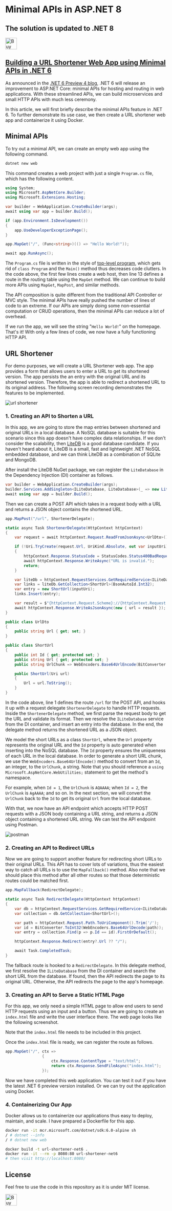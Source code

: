 # Minimal APIs in ASP.NET 8

## The solution is updated to .NET 8

<a href='https://ko-fi.com/changhuixu' target='_blank'><img height='36' style='border:0px;height:36px;' src='https://cdn.ko-fi.com/cdn/kofi3.png?v=2' border='0' alt='Buy Me a Coffee at ko-fi.com' /></a>

## [Building a URL Shortener Web App using Minimal APIs in .NET 6](https://medium.com/@changhuixu/building-a-url-shortener-web-app-using-minimal-apis-in-net-6-99334ac6e98b)

As announced in the [.NET 6 Preview 4 blog](https://devblogs.microsoft.com/aspnet/asp-net-core-updates-in-net-6-preview-4/), .NET 6 will release an improvement to ASP.NET Core: minimal APIs for hosting and routing in web applications. With these streamlined APIs, we can build microservices and small HTTP APIs with much less ceremony.

In this article, we will first briefly describe the minimal APIs feature in .NET 6. To further demonstrate its use case, we then create a URL shortener web app and containerize it using Docker.

## Minimal APIs

To try out a minimal API, we can create an empty web app using the following command.

```powershell
dotnet new web
```

This command creates a web project with just a single `Program.cs` file, which has the following content.

```csharp
using System;
using Microsoft.AspNetCore.Builder;
using Microsoft.Extensions.Hosting;

var builder = WebApplication.CreateBuilder(args);
await using var app = builder.Build();

if (app.Environment.IsDevelopment())
{
    app.UseDeveloperExceptionPage();
}

app.MapGet("/", (Func<string>)(() => "Hello World!"));

await app.RunAsync();
```

The `Program.cs` file is written in the style of [top-level program](https://devblogs.microsoft.com/dotnet/welcome-to-c-9-0/#top-level-programs), which gets rid of `class Program` and the `Main()` method thus decreases code clutters. In the code above, the first few lines create a web host, then line 13 defines a route in the routing table using the `MapGet` method. We can continue to build more APIs using `MapGet`, `MapPost`, and similar methods.

The API composition is quite different from the traditional API Controller or MVC style. The minimal APIs have really pushed the number of lines of code to an extreme. If our APIs are simply doing some non-essential computation or CRUD operations, then the minimal APIs can reduce a lot of overhead.

If we run the app, we will see the string "`Hello World!`" on the homepage. That's it! With only a few lines of code, we now have a fully functioning HTTP API.

## URL Shortener

For demo purposes, we will create a URL Shortener web app. The app provides a form that allows users to enter a URL to get its shortened version. The app persists the an entry with the original URL and its shortened version. Therefore, the app is able to redirect a shortened URL to its original address. The following screen recording demonstrates the features to be implemented.

![url shortener](./url-shortener.gif)

### 1. Creating an API to Shorten a URL

In this app, we are going to store the map entries between shortened and original URLs in a local database. A NoSQL database is suitable for this scenario since this app doesn't have complex data relationships. If we don't consider the scalability, then [LiteDB](https://github.com/mbdavid/LiteDB) is a good database candidate. If you haven't heard about it, LiteDB is a small, fast and lightweight .NET NoSQL embedded database, and we can think LiteDB as a combination of SQLite and MongoDB.

After install the LiteDB NuGet package, we can register the `LiteDatabase` in the Dependency Injection (DI) container as follows.

```csharp
var builder = WebApplication.CreateBuilder(args);
builder.Services.AddSingleton<ILiteDatabase, LiteDatabase>(_ => new LiteDatabase("short-links.db"));
await using var app = builder.Build();
```

Then we can create a POST API which takes in a request body with a URL and returns a JSON object contains the shortened URL.

```csharp
app.MapPost("/url", ShortenerDelegate);

static async Task ShortenerDelegate(HttpContext httpContext)
{
    var request = await httpContext.Request.ReadFromJsonAsync<UrlDto>();

    if (!Uri.TryCreate(request.Url, UriKind.Absolute, out var inputUri))
    {
        httpContext.Response.StatusCode = StatusCodes.Status400BadRequest;
        await httpContext.Response.WriteAsync("URL is invalid.");
        return;
    }

    var liteDb = httpContext.RequestServices.GetRequiredService<ILiteDatabase>();
    var links = liteDb.GetCollection<ShortUrl>(BsonAutoId.Int32);
    var entry = new ShortUrl(inputUri);
    links.Insert(entry);

    var result = $"{httpContext.Request.Scheme}://{httpContext.Request.Host}/{entry.UrlChunk}";
    await httpContext.Response.WriteAsJsonAsync(new { url = result });
}

public class UrlDto
{
    public string Url { get; set; }
}

public class ShortUrl
{
    public int Id { get; protected set; }
    public string Url { get; protected set; }
    public string UrlChunk => WebEncoders.Base64UrlEncode(BitConverter.GetBytes(Id));

    public ShortUrl(Uri url)
    {
        Url = url.ToString();
    }
}
```

In the code above, line 1 defines the route `/url` for the POST API, and hooks it up with a request delegate `ShortenerDelegate` to handle HTTP requests. Inside the `ShortenerDelegate` method, we first parse the request body to get the URL and validate its format. Then we resolve the `ILiteDatabase` service from the DI container, and insert an entry into the database. In the end, the delegate method returns the shortened URL as a JSON object.

We model the short URLs as a class `ShortUrl`, where the `Url` property represents the original URL and the `Id` property is auto generated when inserting into the NoSQL database. The `Id` property ensures the uniqueness of each URL in the local database. In order to generate a short URL chunk, we use the `WebEncoders.Base64UrlEncode()` method to convert from an `Id`, an integer, to the `UrlChunk`, a string. Note that you should reference a `using Microsoft.AspNetCore.WebUtilities;` statement to get the method's namespace.

For example, when `Id = 1`, the `UrlChunk` is `AQAAAA`; when `Id = 2`, the `UrlChunk` is `AgAAAA`; and so on. In the next section, we will convert the `UrlChunk` back to the `Id` to get its original `Url` from the local database.

With that, we now have an API endpoint which accepts HTTP POST requests with a JSON body containing a URL string, and returns a JSON object containing a shortened URL string. We can test the API endpoint using Postman.

![postman](./postman.png)

### 2. Creating an API to Redirect URLs

Now we are going to support another feature for redirecting short URLs to their original URLs. This API has to cover lots of variations, thus the easiest way to catch all URLs is to use the `MapFallback()` method. Also note that we should place this method after all other routes so that those deterministic routes could be matched first.

```csharp
app.MapFallback(RedirectDelegate);

static async Task RedirectDelegate(HttpContext httpContext)
{
    var db = httpContext.RequestServices.GetRequiredService<ILiteDatabase>();
    var collection = db.GetCollection<ShortUrl>();

    var path = httpContext.Request.Path.ToUriComponent().Trim('/');
    var id = BitConverter.ToInt32(WebEncoders.Base64UrlDecode(path));
    var entry = collection.Find(p => p.Id == id).FirstOrDefault();

    httpContext.Response.Redirect(entry?.Url ?? "/");

    await Task.CompletedTask;
}
```

The fallback route is hooked to a `RedirectDelegate`. In this delegate method, we first resolve the `ILiteDatabase` from the DI container and search the short URL from the database. If found, then the API redirects the page to its original URL. Otherwise, the API redirects the page to the app's homepage.

### 3. Creating an API to Serve a Static HTML Page

For this app, we only need a simple HTML page to allow end users to send HTTP requests using an input and a button. Thus we are going to create an `index.html` file and write the user interface there. The web page looks like the following screenshot.

Note that the `index.html` file needs to be included in this project.

Once the `index.html` file is ready, we can register the route as follows.

```csharp
app.MapGet("/", ctx =>
                {
                    ctx.Response.ContentType = "text/html";
                    return ctx.Response.SendFileAsync("index.html");
                });
```

Now we have completed this web application. You can test it out if you have the latest .NET 6 preview version installed. Or we can try out the application using Docker.

### 4. Containerizing Our App

Docker allows us to containerize our applications thus easy to deploy, maintain, and scale. I have prepared a Dockerfile for this app.

```bash
docker run -it mcr.microsoft.com/dotnet/sdk:6.0-alpine sh
/ # dotnet --info
/ # dotnet new web
```

```bash
docker build -t url-shortener-net6 .
docker run -it --rm -p 8080:80 url-shortener-net6
# then visit http://localhost:8080/
```

## License

Feel free to use the code in this repository as it is under MIT license.

<a href='https://ko-fi.com/changhuixu' target='_blank'><img height='36' style='border:0px;height:36px;' src='https://cdn.ko-fi.com/cdn/kofi3.png?v=2' border='0' alt='Buy Me a Coffee at ko-fi.com' /></a>
